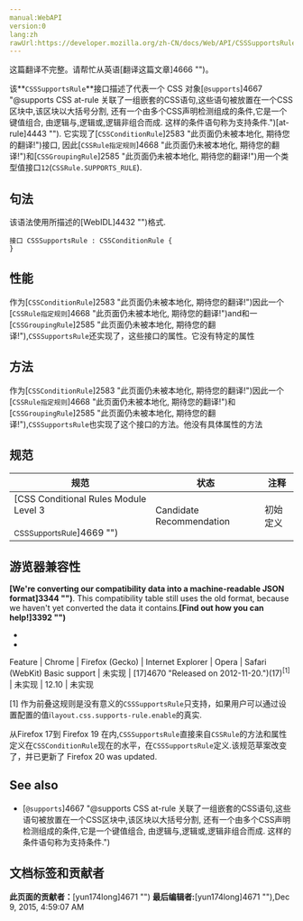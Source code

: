 ```yaml
---
manual:WebAPI
version:0
lang:zh
rawUrl:https://developer.mozilla.org/zh-CN/docs/Web/API/CSSSupportsRule
---
```




这篇翻译不完整。请帮忙从英语[翻译这篇文章]4666 "")。






该**`CSSSupportsRule`**接口描述了代表一个 CSS 对象[`@supports`]4667 "@supports CSS at-rule 关联了一组嵌套的CSS语句,这些语句被放置在一个CSS区块中,该区块以大括号分割, 还有一个由多个CSS声明检测组成的条件,它是一个键值组合, 由逻辑与,逻辑或,逻辑非组合而成. 这样的条件语句称为支持条件.")[at-rule]4443 ""). 它实现了[`CSSConditionRule`]2583 "此页面仍未被本地化, 期待您的翻译!")接口, 因此[`CSSRule指定规则`]4668 "此页面仍未被本地化, 期待您的翻译!")和[`CSSGroupingRule`]2585 "此页面仍未被本地化, 期待您的翻译!")用一个类型值接口`12`(`CSSRule.SUPPORTS_RULE`).


## 句法<a name="句法"></a>


该语法使用所描述的[WebIDL]4432 "")格式.


```
接口 CSSSupportsRule : CSSConditionRule {
}

```

## 性能<a name="性能"></a>


作为[`CSSConditionRule`]2583 "此页面仍未被本地化, 期待您的翻译!")因此一个[`CSSRule指定规则`]4668 "此页面仍未被本地化, 期待您的翻译!")and和一[`CSSGroupingRule`]2585 "此页面仍未被本地化, 期待您的翻译!"),`CSSSupportsRule`还实现了，这些接口的属性。它没有特定的属性


## 方法<a name="方法"></a>


作为[`CSSConditionRule`]2583 "此页面仍未被本地化, 期待您的翻译!")因此一个[`CSSRule指定规则`]4668 "此页面仍未被本地化, 期待您的翻译!")和[`CSSGroupingRule`]2585 "此页面仍未被本地化, 期待您的翻译!"),`CSSSupportsRule`也实现了这个接口的方法。他没有具体属性的方法


## 规范<a name="规范"></a>
规范 | 状态 | 注释 
 ---  |  ---  |  ---  | 
[CSS Conditional Rules Module Level 3<br></br><small>CSSSupportsRule</small>]4669 "") | Candidate Recommendation | 初始定义 


## 游览器兼容性<a name="游览器兼容性"></a>


**[We&#39;re converting our compatibility data into a machine-readable JSON format]3344 "")**. This compatibility table still uses the old format, because we haven&#39;t yet converted the data it contains.**[Find out how you can help!]3392 "")**


* 
* 
Feature | Chrome | Firefox (Gecko) | Internet Explorer | Opera | Safari (WebKit) 
Basic support | 未实现 | [17]4670 "Released on 2012-11-20.")(17)<sup>[1]</sup> | 未实现 | 12.10 | 未实现 





[1] 作为前叠这规则是没有意义的`CSSSupportsRule`只支持，如果用户可以通过设置配置的值i`layout.css.supports-rule.enable`的真实.



从Firefox 17到 Firefox 19 在内,`CSSSupportsRule`直接来自`CSSRule`的方法和属性定义在`CSSConditionRule`现在的水平，在`CSSSupportsRule`定义.该规范草案改变了，并已更新了 Firefox 20 was updated.


## See also<a name="See_also"></a>

* [`@supports`]4667 "@supports CSS at-rule 关联了一组嵌套的CSS语句,这些语句被放置在一个CSS区块中,该区块以大括号分割, 还有一个由多个CSS声明检测组成的条件,它是一个键值组合, 由逻辑与,逻辑或,逻辑非组合而成. 这样的条件语句称为支持条件.")



## 文档标签和贡献者
**此页面的贡献者：**[yun174long]4671 "")
**最后编辑者:**[yun174long]4671 ""),<time>Dec 9, 2015, 4:59:07 AM</time>


